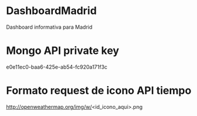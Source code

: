 # DashboardMadrid
Dashboard informativa para Madrid

# Mongo API private key
e0e11ec0-baa6-425e-ab54-fc920a171f3c

# Formato request de icono API tiempo
http://openweathermap.org/img/w/<id_icono_aqui>.png
